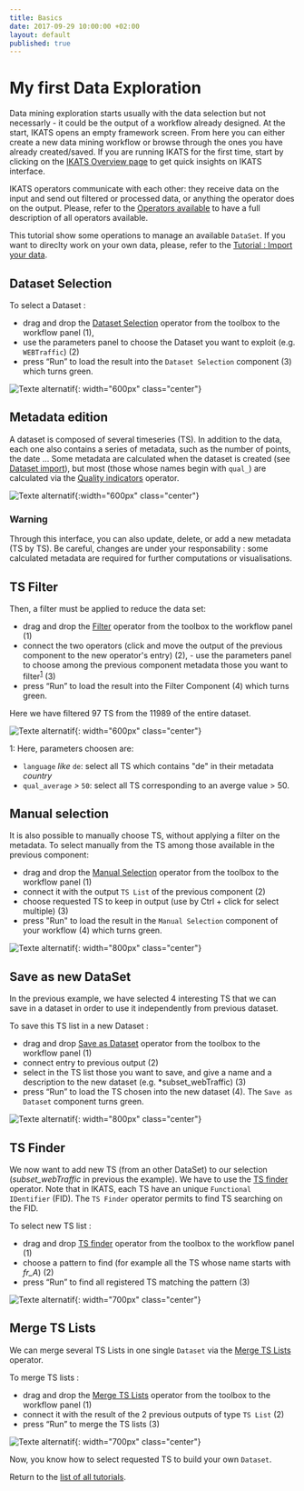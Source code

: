 ```yaml
---
title: Basics
date: 2017-09-29 10:00:00 +02:00
layout: default
published: true
---
```



# My first Data Exploration

Data mining exploration starts usually with the data selection but not necessarly - it could be the output of a workflow already designed. At the start, IKATS opens an empty framework screen. From here you can either create a new data mining workflow or browse through the ones you have already created/saved. If you are running IKATS for the first time, start by clicking on the [IKATS Overview page](/overview.html) to get quick insights on IKATS interface.

IKATS operators communicate with each other: they receive data on the input and send out filtered or processed data, or anything the operator does on the output. Please, refer to the  [Operators available](/operators.html) to have a full description of all operators available.

This tutorial show some operations to manage an available `DataSet`. If you want to direclty work on your own data, please, refer to the [Tutorial : Import your data](/doc/tutorials/tuto_imports.html).

## Dataset Selection

To select a Dataset :
- drag and drop the [Dataset Selection](/doc/operators/datasetSelection.html) operator from the toolbox to the workflow panel (1),
- use the parameters panel to choose the Dataset you want to exploit (e.g. `WEBTraffic`) (2)
- press “Run” to load the result into the `Dataset Selection` component (3) which turns green.

![Texte alternatif](/img/tuto_basic/datasetSelection.png "DataSet selection"){: width="600px" class="center"}


## Metadata edition

A dataset is composed of several timeseries (TS).
In addition to the data, each one also contains a series of metadata, such as the number of points, the date ... Some metadata are calculated when the dataset is created (see [Dataset import](/doc/operators/importTs.html)), but most (those whose names begin with `qual_`) are calculated via the [Quality indicators](/doc/operators/qualityIndicators.html) operator.

![Texte alternatif](/img/tuto_basic/mdedit.png "MDEDIT"){:width="600px"  class="center"}

### Warning
Through this interface, you can also update, delete, or add a new metadata (TS by TS). Be careful, changes are under your responsability : some calculated metadata are required for further computations or visualisations.

## TS Filter
Then, a filter must be applied to reduce the data set:
- drag and drop the [Filter](/doc/operators/filter.html) operator from the toolbox to the workflow panel (1)
- connect the two operators (click and move the output of the previous component to the new operator's entry) (2), - use the parameters panel to choose among the previous component metadata those you want to filter<SUP>[1](#remark)</SUP> (3)
- press “Run” to load the result into the Filter Component (4) which turns green.

Here we have filtered 97 TS from the 11989 of the entire dataset.

![Texte alternatif](/img/tuto_basic/filter.png "filter"){: width="600px" class="center"}

<!-- class "anchor" permits to not hide link with header-->
<a id="remark" class="anchor">1</a>: Here, parameters choosen are:
- `language` *like* `de`: select all TS which contains "de" in their metadata *country*
- `qual_average` *>* `50`: select all TS corresponding to an averge value > 50.

## Manual selection
It is also possible to manually choose TS, without applying a filter on the metadata.
To select manually from the TS among those available in the previous component:
- drag and drop the [Manual Selection](/doc/operators/manualSelection.html) operator from the toolbox to the workflow panel (1)
- connect it with the output `TS List` of the previous component (2)
- choose requested TS to keep in output (use by Ctrl + click for select multiple) (3)
- press "Run" to load the result in the `Manual Selection` component of your workflow (4) which turns green.

![Texte alternatif](/img/tuto_basic/manualSelection.png "manual selection"){: width="800px" class="center"}

## Save as new DataSet

In the previous example, we have selected 4 interesting TS that we can save in a dataset in order to use it independently from previous dataset.

To save this TS list in a new Dataset :
- drag and drop [Save as Dataset](/doc/operators/saveAsDataset.html) operator from the toolbox to the workflow panel (1)
- connect entry to previous output (2)
- select in the TS list those you want to save, and give a name and a description to the new dataset (e.g. *subset_webTraffic)  (3)
- press “Run” to load the TS chosen into the new dataset (4). The `Save as Dataset` component turns green.


![Texte alternatif](/img/tuto_basic/saveDataset.png "save as dataset"){: width="800px" class="center"}


## TS Finder
We now want to add new TS (from an other DataSet) to our selection (*subset_webTraffic* in previous the example). We have to use the [TS finder](/doc/operators/tsFinder.html) operator.
Note that in IKATS, each TS have an unique `Functional IDentifier` (FID). The `TS Finder` operator permits to find TS searching on the FID.

To select new TS list :
- drag and drop [TS finder](/doc/operators/tsFinder.html) operator from the toolbox to the workflow panel (1)
- choose a pattern to find (for example all the TS whose name starts with *fr_A*) (2)
- press “Run” to find all registered TS matching the pattern (3)


![Texte alternatif](/img/tuto_basic/TSFinder.png "TS Finder"){: width="700px" class="center"}

## Merge TS Lists

We can merge several TS Lists in one single `Dataset` via the [Merge  TS Lists](/doc/operators/mergeTsLists.html) operator.

To merge TS lists :
- drag and drop the [Merge  TS Lists](/doc/operators/mergeTsLists.html) operator from the toolbox to the workflow panel (1)
- connect it with the result of the 2 previous outputs of type `TS List` (2)
- press “Run” to merge the TS lists (3)

![Texte alternatif](/img/tuto_basic/MergeLists.png "Merge TS Lists"){: width="700px" class="center"}

Now, you know how to select requested TS to build your own `Dataset`.

Return to the [list of all tutorials](/tutorials.html).
